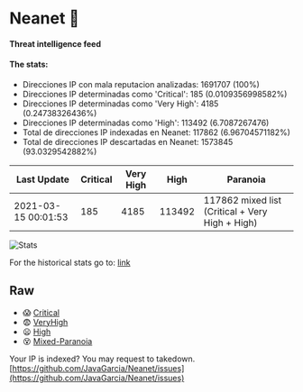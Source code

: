 # Neanet :hocho:
#### Threat intelligence feed
#### The stats:

- Direcciones IP con mala reputacion analizadas: 1691707 (100%)
- Direcciones IP determinadas como 'Critical':  185 (0.0109356998582%)
- Direcciones IP determinadas como 'Very High':  4185 (0.24738326436%)
- Direcciones IP determinadas como 'High':  113492 (6.7087267476)
- Total de direcciones IP indexadas en Neanet:  117862 (6.96704571182%)
- Total de direcciones IP descartadas en Neanet:  1573845 (93.0329542882%)

| Last Update | Critical | Very High | High | Paranoia |
| --- | --- | --- | --- | --- |
| 2021-03-15 00:01:53 | 185 | 4185 | 113492 | 117862 mixed list (Critical + Very High + High)|

![Stats](https://docs.google.com/spreadsheets/d/e/2PACX-1vSnaNMIXVabIpDJjufMlzH7poXnshF3mgd8Is1g9ytUEzVsP5my4Trn8f-xkoLLQ38xpL3HtmUexLo6/pubchart?oid=501124687&format=image)

For the historical stats go to: [link](/stats.csv)
## Raw
- :scream: [Critical](https://raw.githubusercontent.com/JavaGarcia/Neanet/master/blacklists/neanet_critical.txt)
- :fearful: [VeryHigh](https://raw.githubusercontent.com/JavaGarcia/Neanet/master/blacklists/neanet_veryHigh.txtt)
- :frowning: [High](https://raw.githubusercontent.com/JavaGarcia/Neanet/master/blacklists/neanet_high.txt)
- :dizzy_face: [Mixed-Paranoia](https://raw.githubusercontent.com/JavaGarcia/Neanet/master/blacklists/neanet_all.txt)


Your IP is indexed? You may request to takedown. [https://github.com/JavaGarcia/Neanet/issues](https://github.com/JavaGarcia/Neanet/issues)





































































































































































































































































































































































































































































































































































































































































































































































































































































































































































































































































































































































































































































































































































































































































































































































































































































































































































































































































































































































































































































































































































































































































































































































































































































































































































































































































































































































































































































































































































































































































































































































































































































































































































































































































































































































































































































































































































































































































































































































































































































































































































































































































































































































































































































































































































































































































































































































































































































































































































































































































